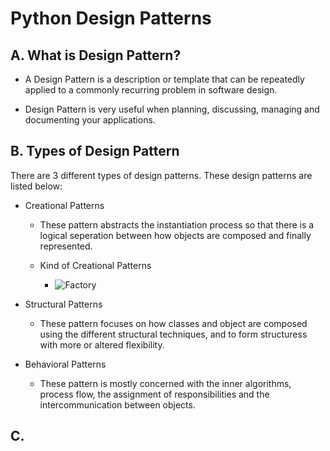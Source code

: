 # Python Design Patterns

## A. What is Design Pattern?

- A Design Pattern is a description or template that can be repeatedly applied to a commonly recurring problem in software design.

- Design Pattern is very useful when planning, discussing, managing and documenting your applications.


## B. Types of Design Pattern
There are 3 different types of design patterns. These design patterns are listed below:
- Creational Patterns
   - These pattern abstracts the instantiation process so that there is a logical seperation between how objects are composed and finally represented.

   - Kind of Creational Patterns 
        - ![Factory](/tree/main/factory)
   
- Structural Patterns
   - These pattern focuses on how classes and object are composed using the different structural techniques, and to form structuress with more or altered flexibility.

- Behavioral Patterns
   - These pattern is mostly concerned with the inner algorithms, process flow, the assignment of responsibilities and the intercommunication between objects.


## C. 